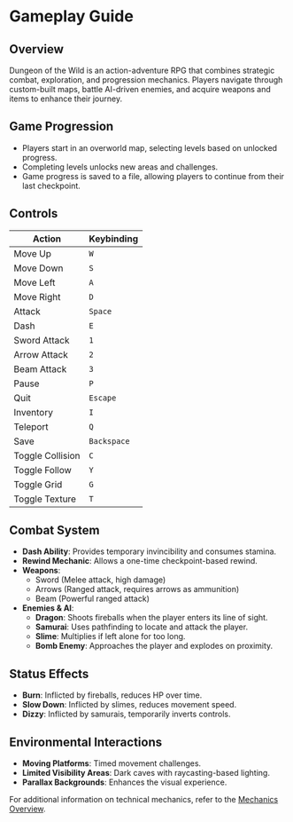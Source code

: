 # Gameplay Guide

## Overview
Dungeon of the Wild is an action-adventure RPG that combines strategic combat, exploration, and progression mechanics. Players navigate through custom-built maps, battle AI-driven enemies, and acquire weapons and items to enhance their journey.

## Game Progression
- Players start in an overworld map, selecting levels based on unlocked progress.
- Completing levels unlocks new areas and challenges.
- Game progress is saved to a file, allowing players to continue from their last checkpoint.

## Controls
| Action           | Keybinding |
|----------------|------------|
| Move Up        | `W` |
| Move Down      | `S` |
| Move Left      | `A` |
| Move Right     | `D` |
| Attack         | `Space` |
| Dash           | `E` |
| Sword Attack   | `1` |
| Arrow Attack   | `2` |
| Beam Attack    | `3` |
| Pause          | `P` |
| Quit           | `Escape` |
| Inventory      | `I` |
| Teleport       | `Q` |
| Save           | `Backspace` |
| Toggle Collision | `C` |
| Toggle Follow | `Y` |
| Toggle Grid    | `G` |
| Toggle Texture | `T` |

## Combat System
- **Dash Ability**: Provides temporary invincibility and consumes stamina.
- **Rewind Mechanic**: Allows a one-time checkpoint-based rewind.
- **Weapons**:
  - Sword (Melee attack, high damage)
  - Arrows (Ranged attack, requires arrows as ammunition)
  - Beam (Powerful ranged attack)
- **Enemies & AI**:
  - **Dragon**: Shoots fireballs when the player enters its line of sight.
  - **Samurai**: Uses pathfinding to locate and attack the player.
  - **Slime**: Multiplies if left alone for too long.
  - **Bomb Enemy**: Approaches the player and explodes on proximity.

## Status Effects
- **Burn**: Inflicted by fireballs, reduces HP over time.
- **Slow Down**: Inflicted by slimes, reduces movement speed.
- **Dizzy**: Inflicted by samurais, temporarily inverts controls.

## Environmental Interactions
- **Moving Platforms**: Timed movement challenges.
- **Limited Visibility Areas**: Dark caves with raycasting-based lighting.
- **Parallax Backgrounds**: Enhances the visual experience.

For additional information on technical mechanics, refer to the [Mechanics Overview](docs/mechanics.md).

